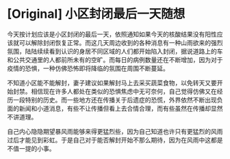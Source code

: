 # [Original] 小区封闭最后一天随想


今天按计划应该是小区封闭的最后一天，依照通知如果今天的核酸结果没有阳性应该就可以解除封闭恢复正常。而这几天周边收到的各种消息有一种山雨欲来的强烈氛围，陆陆续续看到认识的身居不同区域的人们都开始陷入封闭，据说道路上的车和公共交通里的人都前所未有的空旷。而每日的病例数量还在不断增加，因为对于疫情的恐惧，一种仿佛恐怖即将降临的氛围在周围不断蔓延。

不知道小区能不能解封，妻子建议如果解封马上去采买蔬菜食物，以免转天又要开始封禁。相信现在许多人都处在类似的恐惧焦虑中无可奈何，自己觉得仿佛又在经历一段特别的历史。而一些地方还在传播关于后遗症的恐慌，外界依然不断出现负面的新闻和小道消息，有些不让传播但看上去合情合理，而有些虽然在传播却显然不讲道理。

自己内心隐隐期望暴风雨能够来得更猛烈些，因为自己知道也许只有更猛烈的风雨过后才能见到彩虹。于是自己对于能否解封开始不那么期待，因为在风雨中这都是不值一提的小事。
